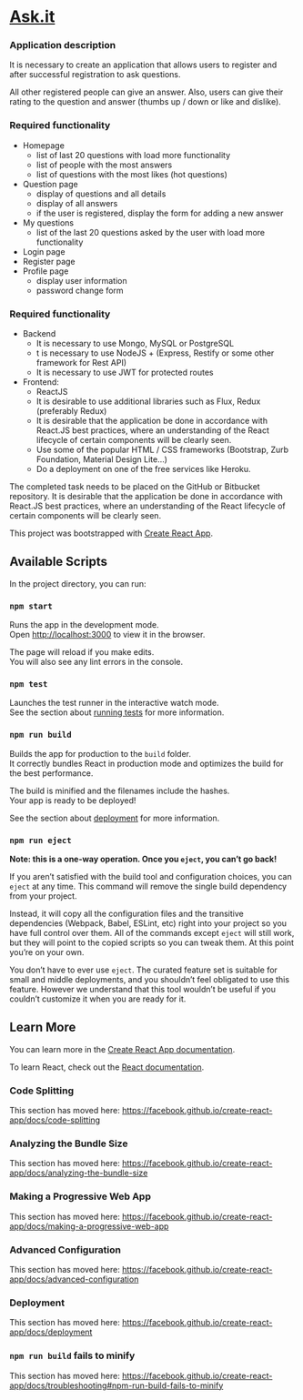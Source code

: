 # [Ask.it](https://shielded-lowlands-64643.herokuapp.com/)

### Application description
It is necessary to create an application that allows users to register and after successful registration to ask questions.

All other registered people can give an answer. Also, users can give their rating to the question and answer (thumbs up / down or like and dislike).

### Required functionality

- Homepage
    - list of last 20 questions with load more functionality
    - list of people with the most answers
    - list of questions with the most likes (hot questions)
- Question page
    - display of questions and all details
    - display of all answers
    - if the user is registered, display the form for adding a new answer
- My questions
    - list of the last 20 questions asked by the user with load more functionality
- Login page
- Register page
- Profile page
    - display user information
    - password change form


### Required functionality
- Backend
    - It is necessary to use Mongo, MySQL or PostgreSQL
    - t is necessary to use NodeJS + (Express, Restify or some other framework for Rest API)
    - It is necessary to use JWT for protected routes
- Frontend:
    - ReactJS
    - It is desirable to use additional libraries such as Flux, Redux (preferably Redux)
    - It is desirable that the application be done in accordance with React.JS best practices, where an understanding of the React lifecycle of certain components will be clearly seen.
    - Use some of the popular HTML / CSS frameworks (Bootstrap, Zurb Foundation, Material Design Lite…)
    - Do a deployment on one of the free services like Heroku.

The completed task needs to be placed on the GitHub or Bitbucket repository.
It is desirable that the application be done in accordance with React.JS best practices, where an understanding of the React lifecycle of certain components will be clearly seen.

This project was bootstrapped with [Create React App](https://github.com/facebook/create-react-app).

## Available Scripts

In the project directory, you can run:

### `npm start`

Runs the app in the development mode.<br>
Open [http://localhost:3000](http://localhost:3000) to view it in the browser.

The page will reload if you make edits.<br>
You will also see any lint errors in the console.

### `npm test`

Launches the test runner in the interactive watch mode.<br>
See the section about [running tests](https://facebook.github.io/create-react-app/docs/running-tests) for more information.

### `npm run build`

Builds the app for production to the `build` folder.<br>
It correctly bundles React in production mode and optimizes the build for the best performance.

The build is minified and the filenames include the hashes.<br>
Your app is ready to be deployed!

See the section about [deployment](https://facebook.github.io/create-react-app/docs/deployment) for more information.

### `npm run eject`

**Note: this is a one-way operation. Once you `eject`, you can’t go back!**

If you aren’t satisfied with the build tool and configuration choices, you can `eject` at any time. This command will remove the single build dependency from your project.

Instead, it will copy all the configuration files and the transitive dependencies (Webpack, Babel, ESLint, etc) right into your project so you have full control over them. All of the commands except `eject` will still work, but they will point to the copied scripts so you can tweak them. At this point you’re on your own.

You don’t have to ever use `eject`. The curated feature set is suitable for small and middle deployments, and you shouldn’t feel obligated to use this feature. However we understand that this tool wouldn’t be useful if you couldn’t customize it when you are ready for it.

## Learn More

You can learn more in the [Create React App documentation](https://facebook.github.io/create-react-app/docs/getting-started).

To learn React, check out the [React documentation](https://reactjs.org/).

### Code Splitting

This section has moved here: https://facebook.github.io/create-react-app/docs/code-splitting

### Analyzing the Bundle Size

This section has moved here: https://facebook.github.io/create-react-app/docs/analyzing-the-bundle-size

### Making a Progressive Web App

This section has moved here: https://facebook.github.io/create-react-app/docs/making-a-progressive-web-app

### Advanced Configuration

This section has moved here: https://facebook.github.io/create-react-app/docs/advanced-configuration

### Deployment

This section has moved here: https://facebook.github.io/create-react-app/docs/deployment

### `npm run build` fails to minify

This section has moved here: https://facebook.github.io/create-react-app/docs/troubleshooting#npm-run-build-fails-to-minify
